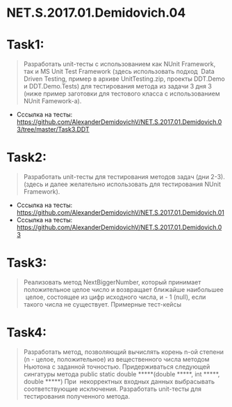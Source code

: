 # NET.S.2017.01.Demidovich.04

# Task1:

>Разработать unit-тесты с использованием как NUnit Framework, так и MS Unit Test Framework (здесь использовать подход  Data Driven Testing, пример в архиве UnitTesting.zip, проекты DDT.Demo и DDT.Demo.Tests) для тестирования метода из задачи 3 дня 3 (ниже пример заготовки для тестового класса с использованием NUnit Famework-a). 
- Сссылка на тесты: https://github.com/AlexanderDemidovichV/NET.S.2017.01.Demidovich.03/tree/master/Task3.DDT
   
# Task2:

>Разработать unit-тесты для тестирования методов задач (дни 2-3). (здесь и далее желательно использовать для тестирования NUnit Framework).
- Сссылка на тесты: https://github.com/AlexanderDemidovichV/NET.S.2017.01.Demidovich.01
- Сссылка на тесты: https://github.com/AlexanderDemidovichV/NET.S.2017.01.Demidovich.03

# Task3:

>Реализовать метод NextBiggerNumber, который принимает положительное целое число и возвращает ближайше наибольшее  целое, состоящее из цифр исходного числа, и - 1 (null), если такого числа не существует. Примерные тест-кейсы

# Task4:

>Разработать метод, позволяющий вычислять корень n-ой степени (n - целое, положительное) из вещественного числа методом Ньютона с заданной точностью. Придерживаться следующей сингатуры метода
public static double *****(double *****, int *****, double *****)
При  некорректных входных данных выбрасывать соответствующие исключения. Разработать unit-тесты для тестирования полученного метода.
